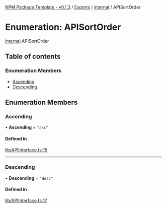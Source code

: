 [NPM Package Template - v0.1.3](../README.md) / [Exports](../modules.md) / [internal](../modules/internal.md) / APISortOrder

# Enumeration: APISortOrder

[internal](../modules/internal.md).APISortOrder

## Table of contents

### Enumeration Members

- [Ascending](internal.APISortOrder.md#ascending)
- [Descending](internal.APISortOrder.md#descending)

## Enumeration Members

### Ascending

• **Ascending** = ``"asc"``

#### Defined in

[lib/APIInterface.ts:16](https://github.com/Viriatto/marketaux-api/blob/ec162d3/src/lib/APIInterface.ts#L16)

___

### Descending

• **Descending** = ``"desc"``

#### Defined in

[lib/APIInterface.ts:17](https://github.com/Viriatto/marketaux-api/blob/ec162d3/src/lib/APIInterface.ts#L17)
